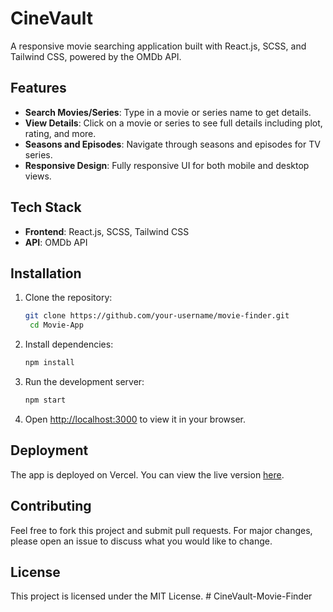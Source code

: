 # CineVault 

A responsive movie searching application built with React.js, SCSS, and Tailwind CSS, powered by the OMDb API.

## Features

- **Search Movies/Series**: Type in a movie or series name to get details.
- **View Details**: Click on a movie or series to see full details including plot, rating, and more.
- **Seasons and Episodes**: Navigate through seasons and episodes for TV series.
- **Responsive Design**: Fully responsive UI for both mobile and desktop views.

## Tech Stack

- **Frontend**: React.js, SCSS, Tailwind CSS
- **API**: OMDb API

## Installation

1. Clone the repository:
   ```bash
   git clone https://github.com/your-username/movie-finder.git
    cd Movie-App
   ```

2. Install dependencies:
   ```bash
   npm install
   ```

3. Run the development server:
   ```bash
   npm start
   ```

4. Open [http://localhost:3000](http://localhost:3000) to view it in your browser.

## Deployment

The app is deployed on Vercel. You can view the live version [here](#).

## Contributing

Feel free to fork this project and submit pull requests. For major changes, please open an issue to discuss what you would like to change.

## License

This project is licensed under the MIT License.
#   C i n e V a u l t - M o v i e - F i n d e r  
 